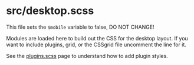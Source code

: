 # src/desktop.scss

This file sets the `$mobile` variable to false, DO NOT CHANGE!

Modules are loaded here to build out the CSS for the desktop layout. If you want to include plugins, grid, or the CSSgrid file uncomment the line for it.

See the [plugins.scss](components-plugins.md) page to understand how to add plugin styles.